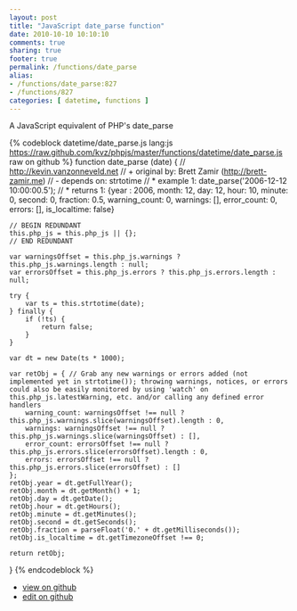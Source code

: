 ```yaml
---
layout: post
title: "JavaScript date_parse function"
date: 2010-10-10 10:10:10
comments: true
sharing: true
footer: true
permalink: /functions/date_parse
alias:
- /functions/date_parse:827
- /functions/827
categories: [ datetime, functions ]
---
```

A JavaScript equivalent of PHP's date_parse
<!-- more -->
{% codeblock datetime/date_parse.js lang:js https://raw.github.com/kvz/phpjs/master/functions/datetime/date_parse.js raw on github %}
function date_parse (date) {
    // http://kevin.vanzonneveld.net
    // +   original by: Brett Zamir (http://brett-zamir.me)
    // -    depends on: strtotime
    // *     example 1: date_parse('2006-12-12 10:00:00.5');
    // *     returns 1: {year : 2006, month: 12, day: 12, hour: 10, minute: 0, second: 0, fraction: 0.5, warning_count: 0, warnings: [], error_count: 0, errors: [], is_localtime: false}

    // BEGIN REDUNDANT
    this.php_js = this.php_js || {};
    // END REDUNDANT

    var warningsOffset = this.php_js.warnings ? this.php_js.warnings.length : null;
    var errorsOffset = this.php_js.errors ? this.php_js.errors.length : null;

    try {
        var ts = this.strtotime(date);
    } finally {
        if (!ts) {
            return false;
        }
    }

    var dt = new Date(ts * 1000);

    var retObj = { // Grab any new warnings or errors added (not implemented yet in strtotime()); throwing warnings, notices, or errors could also be easily monitored by using 'watch' on this.php_js.latestWarning, etc. and/or calling any defined error handlers
        warning_count: warningsOffset !== null ? this.php_js.warnings.slice(warningsOffset).length : 0,
        warnings: warningsOffset !== null ? this.php_js.warnings.slice(warningsOffset) : [],
        error_count: errorsOffset !== null ? this.php_js.errors.slice(errorsOffset).length : 0,
        errors: errorsOffset !== null ? this.php_js.errors.slice(errorsOffset) : []
    };
    retObj.year = dt.getFullYear();
    retObj.month = dt.getMonth() + 1;
    retObj.day = dt.getDate();
    retObj.hour = dt.getHours();
    retObj.minute = dt.getMinutes();
    retObj.second = dt.getSeconds();
    retObj.fraction = parseFloat('0.' + dt.getMilliseconds());
    retObj.is_localtime = dt.getTimezoneOffset !== 0;

    return retObj;
}
{% endcodeblock %}
<ul>
 <li><a href="https://github.com/kvz/phpjs/blob/master/functions/datetime/date_parse.js">view on github</a></li>
 <li><a href="https://github.com/kvz/phpjs/edit/master/functions/datetime/date_parse.js">edit on github</a></li>
</ul>
